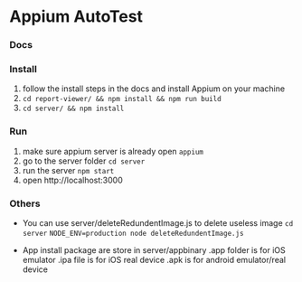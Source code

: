 # Appium AutoTest

### Docs



### Install 
1. follow the install steps in the docs and install Appium on your machine
2. `cd report-viewer/ && npm install && npm run build`
3. `cd server/ && npm install`

### Run 
1. make sure appium server is already open `appium`
1. go to the server folder `cd server`
2. run the server `npm start`
3. open http://localhost:3000

### Others
- You can use server/deleteRedundentImage.js to delete useless image
`cd server`
`NODE_ENV=production node deleteRedundentImage.js`

- App install package are store in server/appbinary
.app folder is for iOS emulator
.ipa file is for iOS real device
.apk is for android emulator/real device

